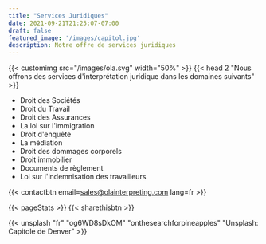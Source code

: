 ```yaml
---
title: "Services Juridiques"
date: 2021-09-21T21:25:07-07:00
draft: false
featured_image: '/images/capitol.jpg'
description: Notre offre de services juridiques
---
```


{{< customimg src="/images/ola.svg" width="50%" >}}
{{< head 2 "Nous offrons des services d'interprétation juridique dans les domaines suivants" >}}

- Droit des Sociétés
- Droit du Travail
- Droit des Assurances
- La loi sur l'immigration
- Droit d'enquête
- La médiation
- Droit des dommages corporels
- Droit immobilier
- Documents de règlement
- Loi sur l'indemnisation des travailleurs

{{< contactbtn email=sales@olainterpreting.com lang=fr >}}

{{< pageStats >}}
{{< sharethisbtn >}}

{{< unsplash "fr" "og6WD8sDkOM" "onthesearchforpineapples" "Unsplash: Capitole de Denver" >}}
